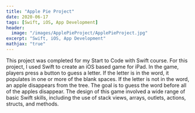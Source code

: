 ```yaml
---
title: "Apple Pie Project"
date: 2020-06-17
tags: [Swift, iOS, App Development]
header:
  image: "/images/ApplePieProject/ApplePieProject.jpg"
excerpt: "Swift, iOS, App Development"
mathjax: "true"
---
```


This project was completed for my Start to Code with Swift course. For this project, I used Swift to create an iOS based game for iPad. In the game, players press a button to guess a letter. If the letter is in the word, it populates in one or more of the blank spaces. If the letter is not in the word, an apple disappears from the tree. The goal is to guess the word before all of the apples disappear. The design of this game involved a wide range of basic Swift skills, including the use of stack views, arrays, outlets, actions, structs, and methods.
